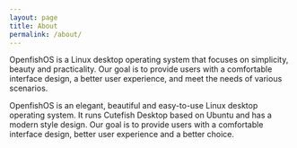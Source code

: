 ```yaml
---
layout: page
title: About
permalink: /about/
---
```


OpenfishOS is a Linux desktop operating system that focuses on simplicity, beauty and practicality. Our goal is to provide users with a comfortable interface design, a better user experience, and meet the needs of various scenarios.

OpenfishOS is an elegant, beautiful and easy-to-use Linux desktop operating system. It runs Cutefish Desktop based on Ubuntu and has a modern style design. Our goal is to provide users with a comfortable interface design, better user experience and a better choice.
